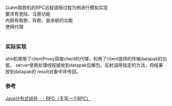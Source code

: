 以atm取款机的RPC远程调用过程为例进行模拟实现 <br>
要求有登陆、注册功能 <br>
内部有取款、存款、查余额的功能 <br>
使用代理 <br>
 <br>
 ### 实际实现
 atm机使用了clientProxy获取client的代理，利用了client提供的传输datapak的功能，
 server使用处理线程接收到datapak后解包，反射调用指定的方法，将结果放到datapak的
 result对象中并传回。
 
 ### 参考
 <a href="https://blog.csdn.net/zl_1079167478/article/details/79461512">
 Java分布式组件 - - RPC（手写一个RPC）</a?